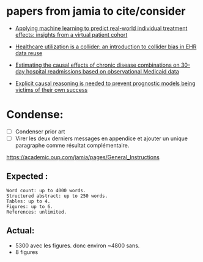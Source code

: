 # papers from jamia to cite/consider


- [ Applying machine learning to predict real-world individual treatment effects: insights from a virtual patient cohort ](https://pubmed.ncbi.nlm.nih.gov/31220274/)

 - [Healthcare utilization is a collider: an introduction to collider bias in EHR data reuse](https://academic.oup.com/jamia/article/30/5/971/7031302?searchresult=1)

 - [Estimating the causal effects of chronic disease combinations on 30-day hospital readmissions based on observational Medicaid data](https://academic.oup.com/jamia/article/25/6/670/4677331?searchresult=1#210323777)

 - [Explicit causal reasoning is needed to prevent prognostic models being victims of their own success](https://academic.oup.com/jamia/article/26/12/1675/5625126?searchresult=1)

 

 # Condense:

- [ ] Condenser prior art
- [ ] Virer les deux derniers messages en appendice et ajouter un unique paragraphe comme résultat complémentaire. 

https://academic.oup.com/jamia/pages/General_Instructions

## Expected :
    Word count: up to 4000 words.
    Structured abstract: up to 250 words.
    Tables: up to 4.
    Figures: up to 6.
    References: unlimited.

## Actual:
- 5300 avec les figures. donc environ ~4800 sans. 
- 8 figures 

 